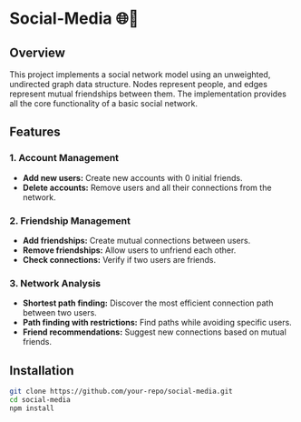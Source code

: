 # Social-Media 🌐👥

## Overview
This project implements a social network model using an unweighted, undirected graph data structure. Nodes represent people, and edges represent mutual friendships between them. The implementation provides all the core functionality of a basic social network.

## Features

### 1. Account Management
- **Add new users:** Create new accounts with 0 initial friends.
- **Delete accounts:** Remove users and all their connections from the network.

### 2. Friendship Management
- **Add friendships:** Create mutual connections between users.
- **Remove friendships:** Allow users to unfriend each other.
- **Check connections:** Verify if two users are friends.

### 3. Network Analysis
- **Shortest path finding:** Discover the most efficient connection path between two users.
- **Path finding with restrictions:** Find paths while avoiding specific users.
- **Friend recommendations:** Suggest new connections based on mutual friends.

## Installation
```bash
git clone https://github.com/your-repo/social-media.git
cd social-media
npm install
